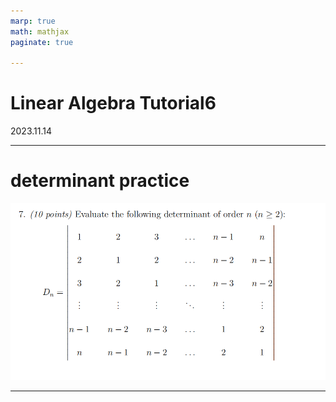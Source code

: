 ```yaml
---
marp: true
math: mathjax
paginate: true

---
```


# Linear Algebra Tutorial6
2023.11.14

---

# determinant practice
![](./img/mid_determinant.png)

---
